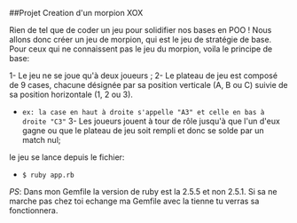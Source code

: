 ##Projet Creation d'un morpion XOX

Rien de tel que de coder un jeu pour solidifier nos bases en POO ! Nous allons donc créer un jeu de morpion, qui est le jeu de stratégie de base.
Pour ceux qui ne connaissent pas le jeu du morpion, voila le principe de base:

1- Le jeu ne se joue qu'à deux joueurs ;
2- Le plateau de jeu est composé de 9 cases, chacune désignée par sa position verticale (A, B ou C) suivie de sa position horizontale (1, 2 ou 3). 
- ```ex: la case en haut à droite s'appelle "A3" et celle en bas à droite "C3"``` 
3- Les joueurs jouent à tour de rôle jusqu'à que l'un d'eux gagne ou que le plateau de jeu soit rempli et  donc se solde par un match nul;

le jeu se lance depuis le fichier: 
- ```$ ruby app.rb```




*PS*: Dans mon Gemfile la version de ruby est la 2.5.5 et non 2.5.1. Si sa ne marche pas chez toi echange ma Gemfile avec la tienne tu verras sa fonctionnera.
